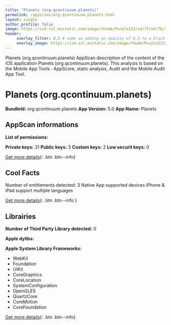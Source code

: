 ```yaml
---
title: "Planets (org.qcontinuum.planets)"
permalink: /apps/ios/org.qcontinuum.planets.html
layout: single
author_profile: false
image: https://is4-ssl.mzstatic.com/image/thumb/Purple123/v4/7f/e4/7b/7fe47b60-8892-1d69-12e9-ced414d64ad5/AppIcon-0-1x_U007emarketing-0-0-GLES2_U002c0-512MB-sRGB-0-0-0-85-220-0-0-0-7.png/512x512bb.jpg
header: 
     overlay_filter: 0.5 # same as adding an opacity of 0.5 to a black background
     overlay_image: https://is4-ssl.mzstatic.com/image/thumb/Purple123/v4/7f/e4/7b/7fe47b60-8892-1d69-12e9-ced414d64ad5/AppIcon-0-1x_U007emarketing-0-0-GLES2_U002c0-512MB-sRGB-0-0-0-85-220-0-0-0-7.png/512x512bb.jpg
---
```

Planets (org.qcontinuum.planets) AppScan description of the content of the iOS application Planets (org.qcontinuum.planets). This analysis is based on the Mobile App Tools : AppScore, static analysis, Audit and the Mobile Audit App Tool.

# Planets (org.qcontinuum.planets)

**BundleId:** org.qcontinuum.planets
**App Version:** 5.0
**App Name:** Planets


## AppScan informations 

**List of permissions:** 
  
  
**Private keys:** 31
**Public keys:** 3
**Custom keys:** 2
**Low securit keys:** 0
  
[Get more details](/pricing.html){: .btn .btn--info}

## Cool Facts

Number of entitlements detected: 3
Native App
supported devices iPhone & iPad
support multiple languages
  
[Get more details](/pricing.html){: .btn .btn--info }

## Librairies 
**Number of Third Party Library detected:** 0


**Apple dylibs:**


**Apple System Library Frameworks:**
- WebKit
- Foundation
- UIKit
- CoreGraphics
- CoreLocation
- SystemConfiguration
- OpenGLES
- QuartzCore
- CoreMotion
- CoreFoundation


  
[Get more details](/pricing.html){: .btn .btn--info}

